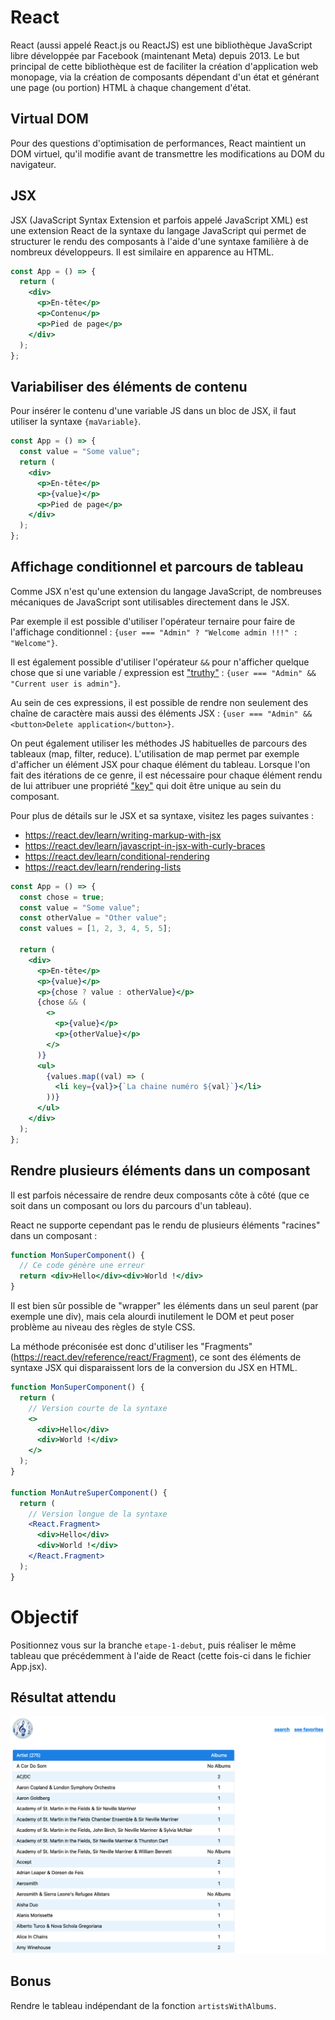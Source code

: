# React

React (aussi appelé React.js ou ReactJS) est une bibliothèque JavaScript libre développée par Facebook (maintenant Meta) depuis 2013. Le but principal de cette bibliothèque est de faciliter la création d'application web monopage, via la création de composants dépendant d'un état et générant une page (ou portion) HTML à chaque changement d'état.

## Virtual DOM

Pour des questions d'optimisation de performances, React maintient un DOM virtuel, qu'il modifie avant de transmettre les modifications au DOM du navigateur.

## JSX

JSX (JavaScript Syntax Extension et parfois appelé JavaScript XML) est une extension React de la syntaxe du langage JavaScript qui permet de structurer le rendu des composants à l'aide d'une syntaxe familière à de nombreux développeurs. Il est similaire en apparence au HTML.

```jsx
const App = () => {
  return (
    <div>
      <p>En-tête</p>
      <p>Contenu</p>
      <p>Pied de page</p>
    </div>
  );
};
```

## Variabiliser des éléments de contenu

Pour insérer le contenu d'une variable JS dans un bloc de JSX, il faut utiliser la syntaxe `{maVariable}`.

```jsx
const App = () => {
  const value = "Some value";
  return (
    <div>
      <p>En-tête</p>
      <p>{value}</p>
      <p>Pied de page</p>
    </div>
  );
};
```

## Affichage conditionnel et parcours de tableau

Comme JSX n'est qu'une extension du langage JavaScript, de nombreuses mécaniques de JavaScript sont utilisables directement dans le JSX.

Par exemple il est possible d'utiliser l'opérateur ternaire pour faire de l'affichage conditionnel : `{user === "Admin" ? "Welcome admin !!!" : "Welcome"}`.

Il est également possible d'utiliser l'opérateur `&&` pour n'afficher quelque chose que si une variable / expression est ["truthy"](https://developer.mozilla.org/fr/docs/Glossary/Truthy) : `{user === "Admin" && "Current user is admin"}`.

Au sein de ces expressions, il est possible de rendre non seulement des chaîne de caractère mais aussi des éléments JSX : `{user === "Admin" && <button>Delete application</button>}`.

On peut également utiliser les méthodes JS habituelles de parcours des tableaux (map, filter, reduce). L'utilisation de map permet par exemple d'afficher un élément JSX pour chaque élément du tableau.
Lorsque l'on fait des itérations de ce genre, il est nécessaire pour chaque élément rendu de lui attribuer une propriété ["key"](https://react.dev/learn/rendering-lists#keeping-list-items-in-order-with-key) qui doit être unique au sein du composant.

Pour plus de détails sur le JSX et sa syntaxe, visitez les pages suivantes :

- https://react.dev/learn/writing-markup-with-jsx
- https://react.dev/learn/javascript-in-jsx-with-curly-braces
- https://react.dev/learn/conditional-rendering
- https://react.dev/learn/rendering-lists

```jsx
const App = () => {
  const chose = true;
  const value = "Some value";
  const otherValue = "Other value";
  const values = [1, 2, 3, 4, 5, 5];

  return (
    <div>
      <p>En-tête</p>
      <p>{value}</p>
      <p>{chose ? value : otherValue}</p>
      {chose && (
        <>
          <p>{value}</p>
          <p>{otherValue}</p>
        </>
      )}
      <ul>
        {values.map((val) => (
          <li key={val}>{`La chaine numéro ${val}`}</li>
        ))}
      </ul>
    </div>
  );
};
```

## Rendre plusieurs éléments dans un composant

Il est parfois nécessaire de rendre deux composants côte à côté (que ce soit dans un composant ou lors du parcours d'un tableau).

React ne supporte cependant pas le rendu de plusieurs éléments "racines" dans un composant :

```jsx
function MonSuperComponent() {
  // Ce code génère une erreur
  return <div>Hello</div><div>World !</div>
}
```

Il est bien sûr possible de "wrapper" les éléments dans un seul parent (par exemple une div), mais cela alourdi inutilement le DOM et peut poser problème au niveau des règles de style CSS.

La méthode préconisée est donc d'utiliser les "Fragments" (https://react.dev/reference/react/Fragment), ce sont des éléments de syntaxe JSX qui disparaissent lors de la conversion du JSX en HTML.

```jsx
function MonSuperComponent() {
  return (
    // Version courte de la syntaxe
    <>
      <div>Hello</div>
      <div>World !</div>
    </>
  );
}

function MonAutreSuperComponent() {
  return (
    // Version longue de la syntaxe
    <React.Fragment>
      <div>Hello</div>
      <div>World !</div>
    </React.Fragment>
  );
}
```

# Objectif

Positionnez vous sur la branche `etape-1-debut`, puis réaliser le même tableau que précédemment à l'aide de React (cette fois-ci dans le fichier App.jsx).

## Résultat attendu

![resultat-etape-1](../assets/img/resultat-etape-1.png)

## Bonus

Rendre le tableau indépendant de la fonction `artistsWithAlbums`.
